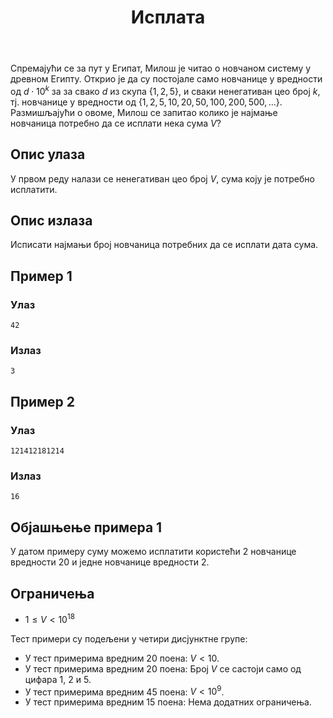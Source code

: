 ﻿---
title: Исплата
timelimit: 1.0 # у секундама
memlimit: 64   # y MB
owner: takprog # власник је онај ко ради на задатку
origin: # опционо (ако се зна одакле је задатак преузет, пожељно је навести извор)
tags: [] # сваки задатак може бити означен према унапред договореној листи ознака
status: KOMPLETAN # један од: "IZRADA", "PREGLED" или "KOMPLETAN".
status-date: 2024-08-15 # датум у формату YYYY-MM-DD од када је задатак у наведеном статусу
crafted-dir: testcases
solutions:
  - name: ex0
    lang: [cpp, py]
    desc: ""
    tags: []
---

Спремајући се за пут у Египат, Милош је читао о новчаном систему у древном Египту. Открио је да су постојале само новчанице у вредности од $d \cdot 10^k$ за за свако $d$ из скупа $\{ 1,2,5 \}$, и сваки ненегативан цео број $k$, тј. новчанице у вредности од $\{1,2,5,10,20,50,100,200,500,\ldots\}$. Размишљајући о овоме, Милош се запитао колико је најмање новчаница потребно да се исплати нека сума $V$?

## Опис улаза

У првом реду налази се ненегативан цео број $V$, сума коју је потребно исплатити.

## Опис излаза

Исписати најмањи број новчаница потребних да се исплати дата сума.

## Пример 1

### Улаз

~~~
42
~~~

### Излаз

~~~
3
~~~

## Пример 2

### Улаз

~~~
121412181214
~~~

### Излаз

~~~
16
~~~

## Објашњење примера 1
У датом примеру суму можемо исплатити користећи $2$ новчанице вредности $20$ и једне новчанице вредности $2$.

## Ограничења
* $1 \leq V < 10^{18}$

Тест примери су подељени у четири дисјунктне групе:

* У тест примерима вредним 20 поена: $V < 10$.
* У тест примерима вредним 20 поена: Број $V$ се састоји само од цифара $1$, $2$ и $5$.
* У тест примерима вредним 45 поена: $V < 10^9$.
* У тест примерима вредним 15 поена: Нема додатних ограничења.
